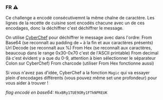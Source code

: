 ### FR :warning:

Ce challenge a encodé consécutivemnt la même chaîne de caractère.
Les lignes de la recette de cuisine sont encodés chacune avec un de 
ces encodages, donc la déchiffrer c'est déchiffrer le message.

On utilise [CyberChef](https://cyberchef.org/) pour déchiffrer le 
message avec dans l'ordre: 
From Base64 (se reconnaît au padding de `=` à la fin et aux 
caractères présents)
Url Decode (se reconnaît aux %)
From Hex (se reconnaît aux caractères, beaucoup dans le range 
0x30-0x70 c'est de l'ASCII printable)
From decimal (là c'est évident y a que du 0-9, attention à bien
sélectionner le séparateur Colon sur CyberChef)
From charcode (utiliser From Hex fonctionne aussi)

Si vous n'avez pas d'idée, CyberChef a la fonction `Magic` qui va 
essayer plein d'encodages différents (vous pouvez même set une 
profondeur) pour vous aider à trouver !

*flag encodé en base64:* `RkxBRy1TUE9ORy1FTkNPREUK`
